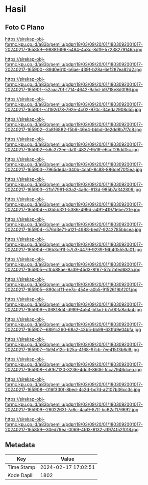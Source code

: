 # Hasil

## Foto C Plano

https://sirekap-obj-formc.kpu.go.id/a83b/pemilu/pdpr/18/03/09/20/01/1803092001017-20240217-165859--98881696-5484-4a3c-8df9-57238279146a.jpg

https://sirekap-obj-formc.kpu.go.id/a83b/pemilu/pdpr/18/03/09/20/01/1803092001017-20240217-165900--89d0e610-b6ae-439f-b28a-6ef287ea82d2.jpg

https://sirekap-obj-formc.kpu.go.id/a83b/pemilu/pdpr/18/03/09/20/01/1803092001017-20240217-165901--52aaa70f-f714-4642-9a5d-b9718e8d0f86.jpg

https://sirekap-obj-formc.kpu.go.id/a83b/pemilu/pdpr/18/03/09/20/01/1803092001017-20240217-165901--cf192d78-792e-4c02-970c-34eda2908d55.jpg

https://sirekap-obj-formc.kpu.go.id/a83b/pemilu/pdpr/18/03/09/20/01/1803092001017-20240217-165902--2a816882-f5b6-46e4-bbbd-0e2dd8b7f7c8.jpg

https://sirekap-obj-formc.kpu.go.id/a83b/pemilu/pdpr/18/03/09/20/01/1803092001017-20240217-165902--58c272ee-da1f-4827-9b19-e6ccf28ddf5c.jpg

https://sirekap-obj-formc.kpu.go.id/a83b/pemilu/pdpr/18/03/09/20/01/1803092001017-20240217-165903--7965de4a-340b-4ca0-8c88-886cef70f5ea.jpg

https://sirekap-obj-formc.kpu.go.id/a83b/pemilu/pdpr/18/03/09/20/01/1803092001017-20240217-165903--21b17991-83a2-4a6c-913d-985b7a342806.jpg

https://sirekap-obj-formc.kpu.go.id/a83b/pemilu/pdpr/18/03/09/20/01/1803092001017-20240217-165904--d3b5b32f-5386-499d-a491-41971ebe721e.jpg

https://sirekap-obj-formc.kpu.go.id/a83b/pemilu/pdpr/18/03/09/20/01/1803092001017-20240217-165904--576d3e71-a121-4988-bed7-9242785bbcea.jpg

https://sirekap-obj-formc.kpu.go.id/a83b/pemilu/pdpr/18/03/09/20/01/1803092001017-20240217-165904--06b3c91f-57b3-4479-9239-16b405553a01.jpg

https://sirekap-obj-formc.kpu.go.id/a83b/pemilu/pdpr/18/03/09/20/01/1803092001017-20240217-165905--c1bb88ae-9a39-45d3-8f67-52c7afed682a.jpg

https://sirekap-obj-formc.kpu.go.id/a83b/pemilu/pdpr/18/03/09/20/01/1803092001017-20240217-165905--890ccf11-ee7a-454e-a0b5-9152619b120f.jpg

https://sirekap-obj-formc.kpu.go.id/a83b/pemilu/pdpr/18/03/09/20/01/1803092001017-20240217-165906--df6818d4-d989-4a54-b0ad-b7c00fa8ada4.jpg

https://sirekap-obj-formc.kpu.go.id/a83b/pemilu/pdpr/18/03/09/20/01/1803092001017-20240217-165907--6891c260-68a2-43b5-bb99-63ffd9e04bfa.jpg

https://sirekap-obj-formc.kpu.go.id/a83b/pemilu/pdpr/18/03/09/20/01/1803092001017-20240217-165907--1b94e12c-b25a-4168-97cb-7ee415f3b6d8.jpg

https://sirekap-obj-formc.kpu.go.id/a83b/pemilu/pdpr/18/03/09/20/01/1803092001017-20240217-165908--b8f67120-3236-4dc3-8606-fcca7946dcea.jpg

https://sirekap-obj-formc.kpu.go.id/a83b/pemilu/pdpr/18/03/09/20/01/1803092001017-20240217-165908--016f330f-8bed-4c2d-bc7d-a2107b36cc3c.jpg

https://sirekap-obj-formc.kpu.go.id/a83b/pemilu/pdpr/18/03/09/20/01/1803092001017-20240217-165909--2602263f-7a6c-4aa9-87ff-bc62af176692.jpg

https://sirekap-obj-formc.kpu.go.id/a83b/pemilu/pdpr/18/03/09/20/01/1803092001017-20240217-165859--30ed79ea-0069-4fd3-8132-a1974f52f018.jpg


## Metadata

| Key        | Value               |
| ---------- | ------------------- |
| Time Stamp | 2024-02-17 17:02:51 |
| Kode Dapil | 1802                |




